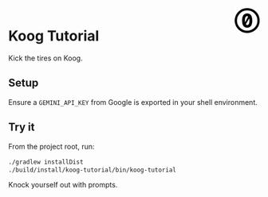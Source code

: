 <a href="./LICENSE.md">
<img src="./images/cc0.svg" alt="Creative Commons Public Domain Dedication"
align="right" width="10%" height="auto"/>
</a>

# Koog Tutorial

Kick the tires on Koog.

## Setup

Ensure a `GEMINI_API_KEY` from Google is exported in your shell environment.

## Try it

From the project root, run:

```shell
./gradlew installDist
./build/install/koog-tutorial/bin/koog-tutorial
```

Knock yourself out with prompts.